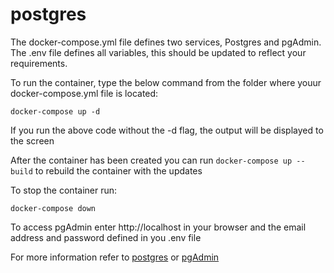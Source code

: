 # postgres

The docker-compose.yml file defines two services, Postgres and pgAdmin. The .env file defines all variables, this should be updated to reflect your requirements. 

To run the container, type the below command from the folder where youur docker-compose.yml file is located:

`docker-compose up -d`

If you run the above code without the -d flag, the output will be displayed to the screen

After the container has been created you can run `docker-compose up --build` to rebuild the container with the updates

To stop the container run:

`docker-compose down`

To access pgAdmin enter http://localhost in your browser and the email address and password defined in you .env file



For more information refer to [postgres](https://hub.docker.com/_/postgres) or [pgAdmin](https://www.pgadmin.org/docs/pgadmin4/4.13/container_deployment.html)


